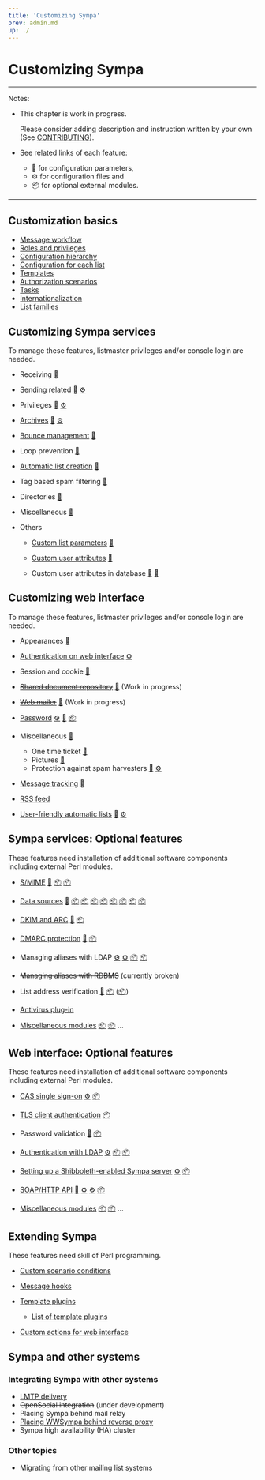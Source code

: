 ```yaml
---
title: 'Customizing Sympa'
prev: admin.md
up: ./
---
```


Customizing Sympa
=================

----
Notes:

  * This chapter is work in progress.

    Please consider adding description and instruction written by your own
    (See [CONTRIBUTING](../CONTRIBUTING.md)).

  * See related links of each feature:
      - &#x1F527; for configuration parameters,
      - &#x2699; for configuration files and
      - &#x1F4E6; for optional external modules.

----

Customization basics
--------------------

  * [Message workflow](customize/basics-workflow.md)
  * [Roles and privileges](customize/basics-roles.md)
  * [Configuration hierarchy](customize/basics-configuration.md)
  * [Configuration for each list](customize/basics-list-config.md)
  * [Templates](customize/basics-templates.md)
  * [Authorization scenarios](customize/basics-scenarios.md)
  * [Tasks](customize/basics-tasks.md)
  * [Internationalization](customize/basics-i18n.md)
  * [List families](customize/basics-families.md)

Customizing Sympa services
--------------------------

To manage these features, listmaster privileges and/or console login are
needed.

  * Receiving
    [&#x1F527;](/gpldoc/man/sympa_config.5.html#receiving)
  * Sending related
    [&#x1F527;](/gpldoc/man/sympa_config.5.html#sending-related)
    [&#x2699;](/gpldoc/man/nrcpt_by_domain.conf.5.html# "nrcpt_by_domain.conf")
  * Privileges
    [&#x1F527;](/gpldoc/man/sympa_config.5.html#privileges)
    [&#x2699;](/gpldoc/man/edit_list.conf.5.html# "edit_list.conf")
  * [Archives](customize/archives.md)
    [&#x1F527;](/gpldoc/man/sympa_config.5.html#archives)
    [&#x2699;](/gpldoc/man/mhonarc-ressources.tt2.5.html# "mhonarc-ressources.tt2")
  * [Bounce management](customize/bounce-management.md)
    [&#x1F527;](/gpldoc/man/sympa_config.5.html#bounce-management-and-tracking)
  * Loop prevention
    [&#x1F527;](/gpldoc/man/sympa_config.5.html#loop-prevention)
  * [Automatic list creation](customize/automatic-lists.md)
    [&#x1F527;](/gpldoc/man/sympa_config.5.html#automatic-lists)
  * Tag based spam filtering
    [&#x1F527;](/gpldoc/man/sympa_config.5.html#tag-based-spam-filtering)
  * Directories
    [&#x1F527;](/gpldoc/man/sympa_config.5.html#directories)
  * Miscellaneous
    [&#x1F527;](/gpldoc/man/sympa_config.5.html#miscellaneous)
  * Others

      - [Custom list parameters](customize/custom-parameters.md)
        [&#x1F527;](/gpldoc/man/sympa_config.5.html#custom_vars)
      - [Custom user attributes](customize/custom-user-attributes.md)
        [&#x1F527;](/gpldoc/man/sympa_config.5.html#custom_attribute)

      - Custom user attributes in database
        [&#x1F527;](/gpldoc/man/sympa_config.5.html#db_additional_subscriber_fields)
        [&#x1F527;](/gpldoc/man/sympa_config.5.html#db_additional_user_fields)

Customizing web interface
--------------------------

To manage these features, listmaster privileges and/or console login are
needed.

  * Appearances
    [&#x1F527;](/gpldoc/man/sympa_config.5.html#web-interface-parameters-appearances)
  * [Authentication on web interface](customize/authentication-web.md)
    [&#x2699;](/gpldoc/man/auth.conf.5.html# "auth.conf")
  * Session and cookie
    [&#x1F527;](/gpldoc/man/sympa_config.5.html#cookie_domain)
  * ~~[Shared document repository](customize/shared-repository.md)~~
    [&#x1F527;](/gpldoc/man/sympa_config.5.html#default_shared_quota)
    (Work in progress)
  * ~~[Web mailer](customize/web-mailer.md)~~
    [&#x1F527;](/gpldoc/man/sympa_config.5.html#use_html_editor)
    (Work in progress)
  * [Password](customize/builtin-auth.md)
    [&#x2699;](/gpldoc/man/auth.conf.5.html#user_table-paragraph "auth.conf")
    [&#x1F527;](/gpldoc/man/sympa_config.5.html#max_wrong_password)
    [&#x1F4E6;](http://search.cpan.org/dist/Crypt-Eksblowfish/)
  * Miscellaneous
    [&#x1F527;](/gpldoc/man/sympa_config.5.html#web-interface-parameters-miscellaneous)

      - One time ticket
        [&#x1F527;](/gpldoc/man/sympa_config.5.html#one_time_ticket_lifetime)
      - Pictures
        [&#x1F527;](/gpldoc/man/sympa_config.5.html#pictures_feature)
      - Protection against spam harvesters
        [&#x1F527;](/gpldoc/man/sympa_config.5.html#spam_protection)
        [&#x2699;](/gpldoc/man/crawlers_detection.conf.5.html# "crawlers_detection.conf")

  * [Message tracking](customize/message-tracking.md)
    [&#x1F527;](/gpldoc/man/sympa_config.5.html#bounce-management-and-tracking)
  * [RSS feed](customize/rss-feed.md)
  * [User-friendly automatic lists](customize/friendly-automatic-lists.md)
    [&#x1F527;](/gpldoc/man/sympa_config.5.html#automatic_list_families)
    [&#x2699;](/gpldoc/man/automatic_lists_description.conf.5.html# "automatic_lists_description.conf")

Sympa services: Optional features
---------------------------------

These features need installation of additional software components including
external Perl modules.

  * [S/MIME](customize/smime.md)
    [&#x1F527;](/gpldoc/man/sympa_config.5.html#s-mime-and-tls)
    [&#x1F4E6;](https://metacpan.org/release/Crypt-OpenSSL-X509 "Crypt-OpenSSL-X509")
    [&#x1F4E6;](https://metacpan.org/release/Crypt-SMIME "Crypt-SMIME")
  * [Data sources](customize/data-sources.md)
    [&#x1F527;](/gpldoc/man/sympa_config.5.html#data-sources-setup)
    [&#x1F4E6;](https://metacpan.org/release/DBD-CSV "DBD-CSV")
    [&#x1F4E6;](https://metacpan.org/release/DBD-mysql "DBD-mysql")
    [&#x1F4E6;](https://metacpan.org/release/DBD-ODBC "DBD-ODBC")
    [&#x1F4E6;](https://metacpan.org/release/DBD-Oracle "DBD-Oracle")
    [&#x1F4E6;](https://metacpan.org/release/DBD-Pg "DBD-Pg")
    [&#x1F4E6;](https://metacpan.org/release/DBD-SQLite "DBD-SQLite")
    [&#x1F4E6;](https://metacpan.org/release/Net-LDAP "Net-LDAP")
    [&#x1F4E6;](https://metacpan.org/release/IO-Socket-SSL "IO-Socket-SSL")
  * [DKIM and ARC](customize/dkim-arc.md)
    [&#x1F527;](/gpldoc/man/sympa_config.5.html#dkim-and-arc)
    [&#x1F4E6;](https://metacpan.org/release/Mail-DKIM "Mail-DKIM")
  * [DMARC protection](customize/dmarc-protection.md)
    [&#x1F527;](/gpldoc/man/sympa_config.5.html#dmarc-protection)
    [&#x1F4E6;](https://metacpan.org/release/Net-DNS "Net-DNS")
  * Managing aliases with LDAP
    [&#x2699;](/gpldoc/man/ldap_alias_manager.conf.5.html# "ldap_alias_manager.conf")
    [&#x2699;](/gpldoc/man/ldap_alias_entry.tt2.5.html# "ldap_alias_entry.tt2")
    [&#x1F4E6;](https://metacpan.org/release/Net-LDAP "Net-LDAP")
    [&#x1F4E6;](https://metacpan.org/release/IO-Socket-SSL "IO-Socket-SSL")
  * ~~Managing aliases with RDBMS~~ (currently broken)
  * List address verification
    [&#x1F527;](/gpldoc/man/sympa_config.5.html#list-address-verification)
    [&#x1F4E6;](https://metacpan.org/release/libnet "libnet")
    ([&#x1F4E6;](https://metacpan.org/pod/Net::SMTP "Net::SMTP"))
  * [Antivirus plug-in](customize/antivirus.md)

  * [Miscellaneous modules](customize/misc-sympa.md)
    [&#x1F4E6;](https://metacpan.org/release/Clone)
    [&#x1F4E6;](https://metacpan.org/release/Encode-Locale)
    ...

Web interface: Optional features
--------------------------------

These features need installation of additional software components including
external Perl modules.

  * [CAS single sign-on](customize/cas.md)
    [&#x2699;](/gpldoc/man/auth.conf.5.html#cas-paragraph "auth.conf")
    [&#x1F4E6;](https://metacpan.org/release/AuthCAS "AuthCAS")
  * [TLS client authentication](customize/tls-client-auth.md)
    [&#x1F4E6;](https://metacpan.org/release/Crypt-OpenSSL-X509 "Crypt-OpenSSL-X509")
  * Password validation
    [&#x1F527;](/gpldoc/man/sympa_config.5.html#password-validation)
    [&#x1F4E6;](https://metacpan.org/release/Data-Password "Data-Password")
  * [Authentication with LDAP](customize/ldap-auth.md)
    [&#x2699;](/gpldoc/man/auth.conf.5.html#ldap-paragraph "auth.conf")
    [&#x1F4E6;](https://metacpan.org/release/Net-LDAP "Net-LDAP")
    [&#x1F4E6;](https://metacpan.org/release/IO-Socket-SSL "IO-Socket-SSL")
  * [Setting up a Shibboleth-enabled Sympa server](customize/shibboleth.md)
    [&#x2699;](/gpldoc/man/auth.conf.5.html#generic_sso-paragraph "auth.conf")
    [&#x1F4E6;](http://shibboleth.internet2.edu "Shibboleth SP")
  * [SOAP/HTTP API](customize/soap-api.md)
    [&#x1F527;](/gpldoc/man/sympa_config.5.html#soap-http-interface)
    [&#x2699;](/gpldoc/man/trusted_applications.conf.5.html# "trusted_applications.conf")
    [&#x2699;](/gpldoc/man/sympa.wsdl.5.html# "sympa.wsdl")
    [&#x1F4E6;](https://metacpan.org/release/SOAP-Lite "SOAP-Lite")

  * [Miscellaneous modules](customize/misc-web.md)
    [&#x1F4E6;](https://metacpan.org/release/Unicode-Nomalize)
    [&#x1F4E6;](https://metacpan.org/release/Crypt-CipherSaber)
    ...

Extending Sympa
---------------

These features need skill of Perl programming.

  - [Custom scenario conditions](customize/custom-scenario-conditions.md)
  - [Message hooks](/gpldoc/man/Sympa-Message-Plugin.3.html)
  - [Template plugins](customize/template-plugins.md)

      - [List of template plugins](customize/template-plugins.md#list-of-template-plugins)

  - [Custom actions for web interface](customize/custom-actions.md)

Sympa and other systems
-----------------------

### Integrating Sympa with other systems

  - [LMTP delivery](customize/lmtp-delivery.md)
  - ~~OpenSocial integration~~ (under development)
  - Placing Sympa behind mail relay
  - [Placing WWSympa behind reverse proxy](customize/reverse-proxy.md)
  - Sympa high availability (HA) cluster

### Other topics

  - Migrating from other mailing list systems


